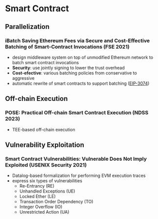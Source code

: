 # Smart Contract
## Parallelization
### iBatch Saving Ethereum Fees via Secure and Cost-Effective Batching of Smart-Contract Invocations (FSE 2021)
- design middleware system on top of unmodified Ethereum network to batch smart contract invocations
- **Security**: use jointly signing to lower the trust overhead
- **Cost-efective**: various batching policies from conservative to aggressive
- automatic rewrite of smart contracts to support batching ([EIP-3074](https://eips.ethereum.org/EIPS/eip-3074))

## Off-chain Execution
### POSE: Practical Off-chain Smart Contract Execution (NDSS 2023)
- TEE-based off-chain execution

## Vulnerability Exploitation
### Smart Contract Vulnerabilities: Vulnerable Does Not Imply Exploited (USENIX Security 2021)
- Datalog-based formalization for performing EVM execution traces
- express six types of vulnerabilities
  - Re-Entrancy (RE)
  - Unhandled Exceptions (UE)
  - Locked Ether (LE)
  - Transaction Order Dependency (TO)
  - Integer Overflow (IO)
  - Unrestricted Action (UA)


